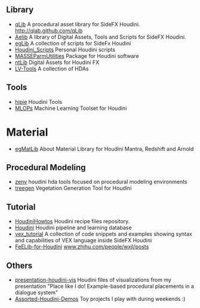 ## Library
* [qLib](https://github.com/qLab/qLib) A procedural asset library for SideFX Houdini. http://qlab.github.com/qLib
* [Aelib](https://github.com/Aeoll/Aelib) A library of Digital Assets, Tools and Scripts for SideFX Houdini.
* [egLib](https://github.com/eglaubauf/egLib) A collection of scripts for SideFx Houdini
* [Houdini_Scripts](https://github.com/LewisOrton/Houdini_Scripts) Personal Houdini scripts
* [MASSEParmUtilities](https://github.com/viktors-a/MASSEParmUtilities) Package for Houdini software
* [ntLib](https://github.com/nitzan-treg/ntLib) Digital Assets for Houdini FX
* [LV-Tools](https://github.com/lukevanlukevan/LV-Tools) A collection of HDAs
  
## Tools
* [hipie](https://github.com/igor-elovikov/hipie) Houdini Tools 
* [MLOPs](https://github.com/Bismuth-Consultancy-BV/MLOPs) Machine Learning Toolset for Houdini
  
# Material
* [egMatLib](https://github.com/eglaubauf/egMatLib) About Material Library for Houdini Mantra, Redshift and Arnold

## Procedural Modeling
* [zenv](https://github.com/CorvaeOboro/zenv) houdini hda tools focused on procedural modeling environments
* [treegen](https://github.com/demiaster/treegen) Vegetation Generation Tool for Houdini

## Tutorial
* [HoudiniHowtos](https://github.com/jhorikawa/HoudiniHowtos) Houdini recipe files repository.
* [Houdini](https://github.com/kiryha/Houdini) Houdini pipeline and learning database
* [vex_tutorial](https://github.com/jtomori/vex_tutorial)  A collection of code snippets and examples showing syntax and capabilities of VEX language inside SideFX Houdini
* [FeELib-for-Houdini](https://github.com/Fe-Elf/FeELib-for-Houdini) www.zhihu.com/people/wxjl/posts

## Others
* [presentation-houdini-vis](https://github.com/anopara/presentation-houdini-vis) Houdini files of visualizations from my presentation "Place like I do! Example-based procedural placements in a dialogue system"
* [Assorted-Houdini-Demos](https://github.com/jakericedesigns/Assorted-Houdini-Demos) Toy projects I play with during weekends :)
